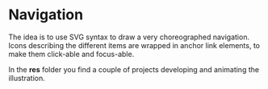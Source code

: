 # Navigation

The idea is to use SVG syntax to draw a very choreographed navigation. Icons describing the different items are wrapped in anchor link elements, to make them click-able and focus-able.

In the **res** folder you find a couple of projects developing and animating the illustration.
